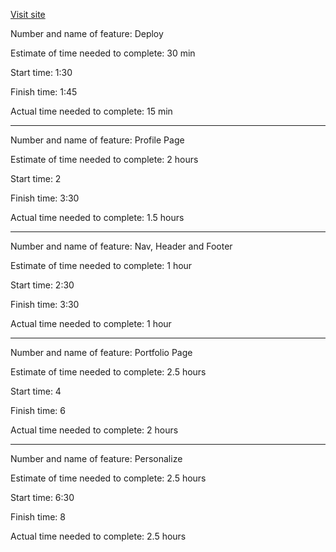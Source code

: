 
 
 
 
 
 
 [Visit site](https://emamshararahs.netlify.app/)




 
Number and name of feature: Deploy

Estimate of time needed to complete: 30 min

Start time: 1:30

Finish time: 1:45

Actual time needed to complete: 15 min


<hr>


Number and name of feature: Profile Page

Estimate of time needed to complete: 2 hours

Start time: 2

Finish time: 3:30 

Actual time needed to complete: 1.5 hours


<hr>


Number and name of feature: Nav, Header and Footer

Estimate of time needed to complete: 1 hour

Start time: 2:30

Finish time: 3:30

Actual time needed to complete: 1 hour


<hr>


Number and name of feature: Portfolio Page

Estimate of time needed to complete: 2.5 hours

Start time: 4

Finish time: 6

Actual time needed to complete: 2 hours


<hr>


Number and name of feature: Personalize

Estimate of time needed to complete: 2.5 hours

Start time: 6:30

Finish time: 8

Actual time needed to complete: 2.5 hours

